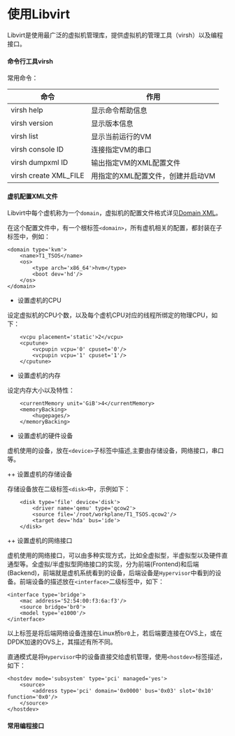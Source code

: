 # 使用Libvirt

Libvirt是使用最广泛的虚拟机管理库，提供虚拟机的管理工具（virsh）以及编程接口。

#### 命令行工具virsh

常用命令：

| 命令 				| 作用 	|
| ----------------- | ---------------		|
| virsh help 		| 显示命令帮助信息 		|
| virsh version 	| 显示版本信息 			|
| virsh list 		| 显示当前运行的VM		|
| virsh console ID 	| 连接指定VM的串口 		|
| virsh dumpxml ID 	| 输出指定VM的XML配置文件 |
| virsh create XML_FILE 	| 用指定的XML配置文件，创建并启动VM	|

#### 虚机配置XML文件

Libvirt中每个虚机称为一个`domain`，虚拟机的配置文件格式详见[Domain XML](http://libvirt.org/formatdomain.html)。

在这个配置文件中，有一个根标签`<domain>`，所有虚机相关的配置，都封装在子标签中，例如：

```
<domain type='kvm'>
	<name>T1_TSOS</name>
	<os>
		<type arch='x86_64'>hvm</type>
		<boot dev='hd'/>
	</os>
</domain>
```

+ 设置虚机的CPU

设定虚拟机的CPU个数，以及每个虚机CPU对应的线程所绑定的物理CPU，如下：

```
	<vcpu placement='static'>2</vcpu>
	<cputune>
		<vcpupin vcpu='0' cpuset='0'/>
		<vcpupin vcpu='1' cpuset='1'/>
	</cputune>
```

+ 设置虚机的内存

设定内存大小以及特性：

```
	<currentMemory unit='GiB'>4</currentMemory>
	<memoryBacking>
		<hugepages/>
	</memoryBacking>
```

+ 设置虚机的硬件设备

虚机使用的设备，放在`<device>`子标签中描述,主要由存储设备，网络接口，串口等。

++ 设置虚机的存储设备

存储设备放在二级标签`<disk>`中，示例如下：

```
	<disk type='file' device='disk'>
		<driver name='qemu' type='qcow2'>
		<source file='/root/workplane/T1_TSOS.qcow2'/>
		<target dev='hda' bus='ide'>
	</disk>
```

++ 设置虚机的网络接口

虚机使用的网络接口，可以由多种实现方式，比如全虚拟型，半虚拟型以及硬件直通型等。全虚拟/半虚拟型网络接口的实现，分为前端(Frontend)和后端(Backend)，前端就是虚机系统看到的设备，后端设备是`Hypervisor`中看到的设备。前端设备的描述放在`<interface>`二级标签中，如下：

```
<interface type='bridge'>
	<mac address='52:54:00:f3:6a:f3'/>
	<source bridge='br0'>
	<model type='e1000'/>
</interface>
```

以上标签是将后端网络设备连接在Linux桥`br0`上，若后端要连接在OVS上，或在DPDK加速的OVS上，其描述有所不同。


直通模式是将`Hypervisor`中的设备直接交给虚机管理，使用`<hostdev>`标签描述，如下：

```
<hostdev mode='subsystem' type='pci' managed='yes'>
	<source>
		<address type='pci' domain='0x0000' bus='0x03' slot='0x10' function='0x0'/>
	</source>
</hostdev>
```

#### 常用编程接口


